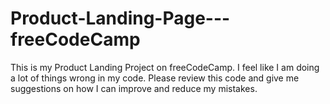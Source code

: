 # Product-Landing-Page---freeCodeCamp
This is my Product Landing Project on freeCodeCamp. I feel like I am doing a lot of things wrong in my code. Please review this code and give me suggestions on how I can improve and reduce my mistakes.
